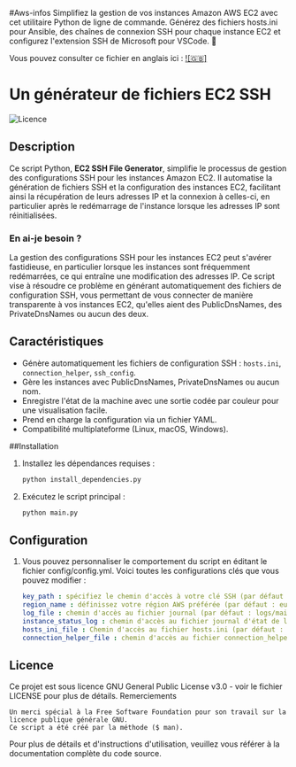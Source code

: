 #Aws-infos
Simplifiez la gestion de vos instances Amazon AWS EC2 avec cet utilitaire Python de ligne de commande. Générez des fichiers hosts.ini pour Ansible, des chaînes de connexion SSH pour chaque instance EC2 et configurez l'extension SSH de Microsoft pour VSCode. 🚀

Vous pouvez consulter ce fichier en anglais ici : [![🇬🇧]](https://github.com/Mohamed-Benguerraiche/aws-infos/blob/main/i18/readmes/Readme_fr.md)

# Un générateur de fichiers EC2 SSH

![Licence](https://img.shields.io/badge/license-GNU%20GPL%20v3-blue)

## Description

Ce script Python, **EC2 SSH File Generator**, simplifie le processus de gestion des configurations SSH pour les instances Amazon EC2. Il automatise la génération de fichiers SSH et la configuration des instances EC2, facilitant ainsi la récupération de leurs adresses IP et la connexion à celles-ci, en particulier après le redémarrage de l'instance lorsque les adresses IP sont réinitialisées.

### En ai-je besoin ?

La gestion des configurations SSH pour les instances EC2 peut s'avérer fastidieuse, en particulier lorsque les instances sont fréquemment redémarrées, ce qui entraîne une modification des adresses IP. Ce script vise à résoudre ce problème en générant automatiquement des fichiers de configuration SSH, vous permettant de vous connecter de manière transparente à vos instances EC2, qu'elles aient des PublicDnsNames, des PrivateDnsNames ou aucun des deux.

## Caractéristiques

- Génère automatiquement les fichiers de configuration SSH : `hosts.ini`, `connection_helper`, `ssh_config`.
- Gère les instances avec PublicDnsNames, PrivateDnsNames ou aucun nom.
- Enregistre l'état de la machine avec une sortie codée par couleur pour une visualisation facile.
- Prend en charge la configuration via un fichier YAML.
- Compatibilité multiplateforme (Linux, macOS, Windows).

##Installation

1. Installez les dépendances requises :

   ```bash
   python install_dependencies.py

2. Exécutez le script principal :
    ```bash
    python main.py

## Configuration

1. Vous pouvez personnaliser le comportement du script en éditant le fichier config/config.yml. Voici toutes les configurations clés que vous pouvez modifier :

    ```yaml
    key_path : spécifiez le chemin d'accès à votre clé SSH (par défaut : .ssh/aws.pem).
    region_name : définissez votre région AWS préférée (par défaut : eu-west-3).
    log_file : chemin d'accès au fichier journal (par défaut : logs/main_log.log).
    instance_status_log : chemin d'accès au fichier journal d'état de l'instance (par défaut : logs/instance_status.log).
    hosts_ini_file : Chemin d'accès au fichier hosts.ini (par défaut : files/hosts.ini).
    connection_helper_file : chemin d'accès au fichier connection_helper (par défaut : files/connection_helper).


## Licence

Ce projet est sous licence GNU General Public License v3.0 - voir le fichier LICENSE pour plus de détails.
Remerciements

    Un merci spécial à la Free Software Foundation pour son travail sur la licence publique générale GNU.
    Ce script a été créé par la méthode ($ man).

Pour plus de détails et d'instructions d'utilisation, veuillez vous référer à la documentation complète du code source.